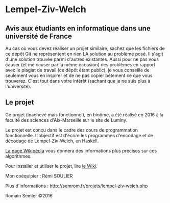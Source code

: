 # Lempel-Ziv-Welch
## Avis aux étudiants en informatique dans une université de France
Au cas où vous devez réaliser un projet similaire, sachez que les fichiers de ce dépôt Git ne représentent en rien LA solution au problème posé. Il s'agit d'une solution trouvée parmi d'autres existantes. Aussi pour ne pas vous causer (et me causer par la même occasion) des problèmes en rapport avec le plagiat de travail (ce dépôt étant public), je vous conseille de seulement vous en inspirer et de ne pas copier bêtement ce que vous trouverez. C'est tout dans votre intérêt (sachant que je ne suis plus à l'université).   
   
## Le projet

Ce projet (inachevé mais fonctionnel), en binôme, a été réalisé en 2016 à la faculté des sciences d'Aix-Marseille sur le site de Luminy.

Le projet est conçu dans le cadre des cours de programmation fonctionnelle. L'objectif est d'écrire les programmes d'encodage et de décodage de Lempel-Ziv-Welch, en Haskell.

[La page Wikipédia](https://fr.wikipedia.org/wiki/Lempel-Ziv-Welch) vous donnera des informations plus précises sur ces algorithmes.  

Pour installer et utiliser le projet, lire [le Wiki](https://github.com/Semrom/Lempel-Ziv-Welch/wiki).

Mon coéquipier : Rémi SOULIER

Plus d'informations : http://semrom.fr/projets/lempel-ziv-welch.php  

Romain Semler ©2016
